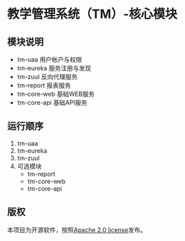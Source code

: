 # 教学管理系统（TM）-核心模块

## 模块说明
- tm-uaa 用户帐户与权限
- tm-eureka 服务注册与发现
- tm-zuul 反向代理服务
- tm-report 报表服务
- tm-core-web 基础WEB服务
- tm-core-api 基础API服务

## 运行顺序
1. tm-uaa
2. tm-eureka
3. tm-zuul
4. 可选模块
    - tm-report
    - tm-core-web
    - tm-core-api

## 版权
本项目为开源软件，按照[Apache 2.0 license](http://www.apache.org/licenses/LICENSE-2.0.html)发布。